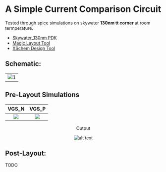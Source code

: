 # A Simple Current Comparison Circuit 
Tested through spice simulations on skywater <b>130nm tt corner </b> at room termperature.
  

- [Skywater_130nm PDK](https://github.com/google/skywater-pdk)
- [Magic Layout Tool](http://opencircuitdesign.com/magic/)
- [XSchem Design Tool](https://github.com/StefanSchippers/xschem)
<table>

  ## <b> Schematic: </b> <br>
  <tr>
    <td><img src="https://imgur.com/V1NWAD7.png" alt="1"></td>
   </tr> 
</table>
 
## Pre-Layout Simulations
  
| **VGS_N** | **VGS_P** |
|:------------:|:--------------:|
![](https://imgur.com/sQp92D4.png) | ![](https://imgur.com/7S53xcf.png)
<div align="center">
  
Output
  
![alt text](https://imgur.com/m63Edlw.png)
</div>
  
## <b> Post-Layout: </b> <br>
  
TODO
